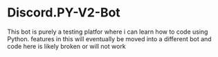 # Discord.PY-V2-Bot

This bot is purely a testing platfor where i can learn how to code using Python. features in this will eventually be moved into a different bot and code here is likely broken or will not work
